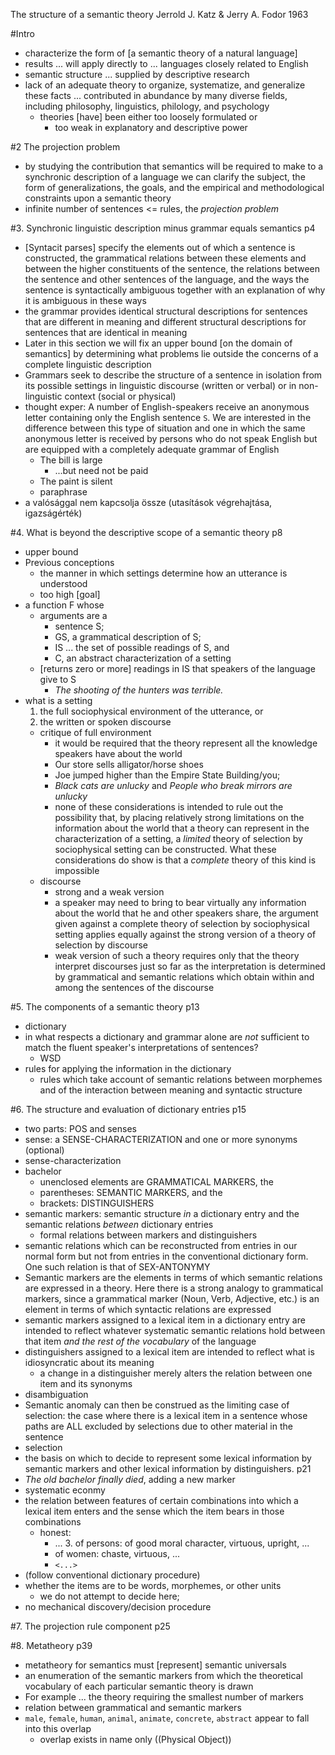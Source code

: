 The structure of a semantic theory
Jerrold J. Katz & Jerry A. Fodor
1963

#Intro

* characterize the form of [a semantic theory of a natural language]
* results ... will apply directly to ... languages closely related to English
* semantic structure ... supplied by descriptive research
* lack of an adequate theory to organize, systematize, and generalize these
  facts ... contributed in abundance by many diverse fields, including
  philosophy, linguistics, philology, and psychology
  * theories [have] been either too loosely formulated or
    * too weak in explanatory and descriptive power

#2 The projection problem

* by studying the contribution that semantics will be required to make to a
  synchronic description of a language we can clarify the subject, the form
  of generalizations, the goals, and the empirical and methodological
  constraints upon a semantic theory
* infinite number of sentences <= rules, the _projection problem_

#3. Synchronic linguistic description minus grammar equals semantics p4

* [Syntacit parses] specify the elements out of which a sentence is
  constructed, the grammatical relations between these elements and between the
  higher constituents of the sentence, the relations between the sentence and
  other sentences of the language, and the ways the sentence is syntactically
  ambiguous together with an explanation of why it is ambiguous in these ways
* the grammar provides identical structural descriptions for sentences that are
  different in meaning and different structural descriptions for sentences that
  are identical in meaning
* Later in this section we will fix an upper bound [on the domain of semantics]
  by determining what problems lie outside the concerns of a complete
  linguistic description
* Grammars seek to describe the structure of a sentence in isolation from its
  possible settings in linguistic discourse (written or verbal) or in non-
  linguistic context (social or physical)
* thought exper: A number of English-speakers receive an anonymous letter
  containing only the English sentence `S`. We are interested in the difference
  between this type of situation and one in which the same anonymous letter
  is received by persons who do not speak English but are equipped with a
  completely adequate grammar of English
  * The bill is large
    * ...but need not be paid
  * The paint is silent
  * paraphrase
* a valósággal nem kapcsolja össze (utasítások végrehajtása, igazságérték)

#4. What is beyond the descriptive scope of a semantic theory p8

* upper bound
* Previous conceptions
  * the manner in which settings determine how an utterance is understood
  * too high [goal]
* a function F whose
  * arguments are a
    * sentence S;
    * GS, a grammatical description of S;
    * IS ... the set of possible readings of S, and
    * C, an abstract characterization of a setting
  * [returns zero or more] readings in IS that speakers of the language give to S
    * _The shooting of the hunters was terrible._
* what is a setting
  1. the full sociophysical environment of the utterance, or
  2. the written or spoken discourse
  * critique of full environment
    * it would be required that the theory represent all the knowledge 
      speakers have about the world
    * Our store sells alligator/horse shoes
    * Joe jumped higher than the Empire State Building/you;
    * _Black cats are unlucky_ and _People who break mirrors are unlucky_
    * none of these considerations is intended to rule out the possibility
      that, by placing relatively strong limitations on the information about
      the world that a theory can represent in the characterization of a
      setting, a _limited_ theory of selection by sociophysical setting can be
      constructed. What these considerations do show is that a _complete_
      theory of this kind is impossible
  * discourse
    * strong and a weak version
    * a speaker may need to bring to bear virtually any information about the
      world that he and other speakers share, the argument given against a
      complete theory of selection by sociophysical setting applies equally
      against the strong version of a theory of selection by discourse
    * weak version of such a theory requires only that the theory interpret
      discourses just so far as the interpretation is determined by grammatical
      and semantic relations which obtain within and among the sentences of the
      discourse

#5. The components of a semantic theory p13

* dictionary
* in what respects a dictionary and grammar alone are _not_ sufficient to match
  the fluent speaker's interpretations of sentences?
  * WSD
* rules for applying the information in the dictionary
  * rules which take account of semantic relations between morphemes and of the
    interaction between meaning and syntactic structure

#6. The structure and evaluation of dictionary entries p15

* two parts: POS and senses
* sense: a SENSE-CHARACTERIZATION and one or more synonyms (optional)
* sense-characterization
* bachelor
  * unenclosed elements are GRAMMATICAL MARKERS, the
  * parentheses: SEMANTIC MARKERS, and the
  * brackets: DISTINGUISHERS
* semantic markers: semantic structure _in_ a dictionary entry and the semantic
  relations _between_ dictionary entries
  * formal relations between markers and distinguishers
* semantic relations which can be reconstructed from entries in our normal form
  but not from entries in the conventional dictionary form. One such relation
  is that of SEX-ANTONYMY
* Semantic markers are the elements in terms of which semantic relations are
  expressed in a theory. Here there is a strong analogy to grammatical markers,
  since a grammatical marker (Noun, Verb, Adjective, etc.) is an element in
  terms of which syntactic relations are expressed
* semantic markers assigned to a lexical item in a dictionary entry are
  intended to reflect whatever systematic semantic relations hold between that
  item _and the rest of the vocabulary_ of the language
* distinguishers assigned to a lexical item are intended to reflect what is
  idiosyncratic about its meaning
  * a change in a distinguisher merely alters the relation between one item and
    its synonyms
* disambiguation
* Semantic anomaly can then be construed as the limiting case of selection: the
  case where there is a lexical item in a sentence whose paths are ALL excluded
  by selections due to other material in the sentence
* selection
* the basis on which to decide to represent some lexical information by
  semantic markers and other lexical information by distinguishers. p21
* _The old bachelor finally died_, adding a new marker
* systematic econmy
* the relation between features of certain combinations into which a lexical
  item enters and the sense which the item bears in those combinations
  * honest:
    * ... 3. of persons: of good moral character, virtuous, upright, ...
    * of women: chaste, virtuous, ...
    * `<...>`
* (follow conventional dictionary procedure)
* whether the items are to be words, morphemes, or other units 
  * we do not attempt to decide here;
* no mechanical discovery/decision procedure

#7. The projection rule component p25

#8. Metatheory p39

* metatheory for semantics must [represent] semantic universals
* an enumeration of the semantic markers from which the theoretical vocabulary
  of each particular semantic theory is drawn
* For example ... the theory requiring the smallest number of markers
* relation between grammatical and semantic markers
* `male`, `female`, `human`, `animal`, `animate`, `concrete`, `abstract`
  appear to fall into this overlap
  * overlap exists in name only
  ((Physical Object))
